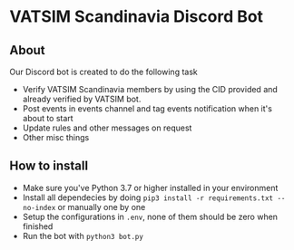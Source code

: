# VATSIM Scandinavia Discord Bot

## About
Our Discord bot is created to do the following task
- Verify VATSIM Scandinavia members by using the CID provided and already verified by VATSIM bot.
- Post events in events channel and tag events notification when it's about to start
- Update rules and other messages on request
- Other misc things

## How to install
- Make sure you've Python 3.7 or higher installed in your environment
- Install all dependecies by doing `pip3 install -r requirements.txt --no-index` or manually one by one
- Setup the configurations in `.env`, none of them should be zero when finished
- Run the bot with `python3 bot.py`